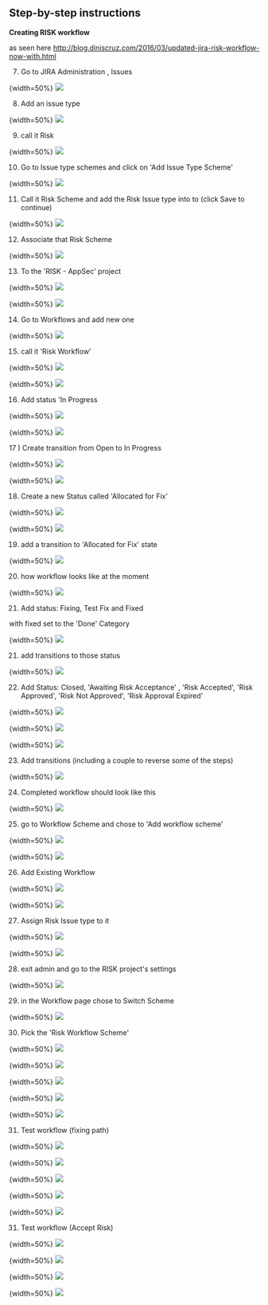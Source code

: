 ## Step-by-step instructions


**Creating RISK workflow**

as seen here http://blog.diniscruz.com/2016/03/updated-jira-risk-workflow-now-with.html

7) Go to JIRA Administration , Issues

{width=50%}
![](images/b55a56ee-3dcb-11e6-941d-c6f6b6ab9dc9.png)

8) Add an issue type

{width=50%}
![](images/f35b0678-3dcb-11e6-92c5-9e7d1cf78d16.png)

9) call it Risk

{width=50%}
![](images/10a5c61e-3dcc-11e6-88fc-d87a77f5ef0e.png)

10) Go to Issue type schemes and click on 'Add Issue Type Scheme'

{width=50%}
![](images/6377d62a-3dcc-11e6-99e5-5483017ee580.png)

11) Call it Risk Scheme and add the Risk Issue type into to (click Save to continue)

{width=50%}
![](images/a87773a2-3dcc-11e6-9c7d-1688d84b3ecf.png)

12) Associate that Risk Scheme

{width=50%}
![](images/e522266c-3dcc-11e6-9aca-0f74d539b78c.png)

13) To the 'RISK - AppSec' project

{width=50%}
![](images/ecf41f8a-3dcc-11e6-8531-93c371463acd.png)

{width=50%}
![](images/1ae147f6-3dcd-11e6-9ff0-47cfdcf069ce.png)

14) Go to Workflows and add new one

{width=50%}
![](images/7816a2ae-3dcd-11e6-9a29-3b6b0f7e5c0a.png)

15) call it 'Risk Workflow'

{width=50%}
![](images/8b7a21e0-3dcd-11e6-8dfe-d2dc54af6441.png)

{width=50%}
![](images/a06fa9bc-3dcd-11e6-82e9-a42cb425f162.png)

16) Add status 'In Progress

{width=50%}
![](images/dd575028-3dcd-11e6-8b0a-c83b8966d5ea.png)

{width=50%}
![](images/fb52ee16-3dcd-11e6-850c-7dbe99753a4c.png)

17 ) Create transition from Open to In Progress

{width=50%}
![](images/5acfc2e2-3dce-11e6-88a5-f7dd104edea8.png)

{width=50%}
![](images/8d566ed2-3dce-11e6-80d1-f7526e43dd67.png)

18) Create a new Status called 'Allocated for Fix'

{width=50%}
![](images/b447ada8-3dce-11e6-887e-0ebb216149ce.png)

{width=50%}
![](images/cc65c53c-3dce-11e6-8b8e-8573d0746824.png)

19) add a transition to 'Allocated for Fix' state

{width=50%}
![](images/07e7f288-3dcf-11e6-82b2-96487b78e130.png)

20) how workflow looks like at the moment

{width=50%}
![](images/6a8619b0-3dcf-11e6-8e04-22a36ceea5b9.png)

21) Add status: Fixing, Test Fix and Fixed

with fixed set to the 'Done' Category

{width=50%}
![](images/9cfe0c30-3dd0-11e6-9b93-8df66d82e0c9.png)

21) add transitions to those status

{width=50%}
![](images/d7602a48-3dd0-11e6-990b-890168824ebd.png)

22) Add Status: Closed, 'Awaiting Risk Acceptance' , 'Risk Accepted', 'Risk Approved', 'Risk Not Approved', 'Risk Approval Expired'

{width=50%}
![](images/be8a59e8-3dd1-11e6-8075-46ce6c5e252c.png)

{width=50%}
![](images/cc8ef602-3dd1-11e6-8b15-ec88e5a83c5c.png)

{width=50%}
![](images/d5031a2a-3dd1-11e6-9188-aec6a472968d.png)

23) Add transitions (including a couple to reverse some of the steps)

{width=50%}
![](images/a1feba3e-3dd2-11e6-8a5b-28a8224b4d7d.png)

24) Completed workflow should look like this

{width=50%}
![](images/93fc50bc-3dd3-11e6-8646-ae20cc8262b3.png)

25) go to Workflow Scheme and chose to 'Add workflow scheme'

{width=50%}
![](images/d8408fd0-3dd4-11e6-9f1f-d57ce4a11ed8.png)

{width=50%}
![](images/e0dc43aa-3dd4-11e6-841e-61e8e9b0d485.png)

26) Add Existing Workflow

{width=50%}
![](images/02d9969c-3dd5-11e6-8d03-c1bcc9f1aef2.png)

{width=50%}
![](images/0b94ab8c-3dd5-11e6-9255-edb93334f424.png)

27) Assign Risk Issue type to it

{width=50%}
![](images/189871ce-3dd5-11e6-8297-92e037054900.png)

{width=50%}
![](images/2279cc92-3dd5-11e6-8ab3-9cd0a7092e2d.png)

28) exit admin and go to the RISK project's settings

{width=50%}
![](images/8f986b30-3dd5-11e6-8101-58807a9cc582.png)

29) in the Workflow page chose to Switch Scheme

{width=50%}
![](images/b6b3138c-3dd5-11e6-85a5-e5d4d3822d22.png)

30) Pick the 'Risk Workflow Scheme'

{width=50%}
![](images/d1a36520-3dd5-11e6-8630-a0cfa9ed1c9e.png)

{width=50%}
![](images/e232415e-3dd5-11e6-93f0-8ab67da3de18.png)

{width=50%}
![](images/e6d89302-3dd5-11e6-9f97-56850cb52c99.png)

{width=50%}
![](images/f3c14f5a-3dd5-11e6-8568-0ec71265df26.png)

{width=50%}
![](images/fdf2155e-3dd5-11e6-91bc-b9643324e9bd.png)

31) Test workflow (fixing path)

{width=50%}
![](images/290ef1ee-3dd6-11e6-83c3-de50cf0045d0.png)

{width=50%}
![](images/3953bbc0-3dd6-11e6-8574-95bad360819c.png)

{width=50%}
![](images/4d64417a-3dd6-11e6-91ab-0fb4f102f771.png)

{width=50%}
![](images/566f75e6-3dd6-11e6-8735-4c6fdd36fb01.png)

{width=50%}
![](images/6677a814-3dd6-11e6-86d8-8b4a37e3f4aa.png)

31) Test workflow (Accept Risk)

{width=50%}
![](images/ac037160-3dd6-11e6-8283-72bcf317c62d.png)

{width=50%}
![](images/b25a55e2-3dd6-11e6-94a5-06ea7a132635.png)

{width=50%}
![](images/bca1c3b4-3dd6-11e6-8670-48607c345c38.png)

{width=50%}
![](images/c2fc5198-3dd6-11e6-9b5a-03da9bfe529a.png)
